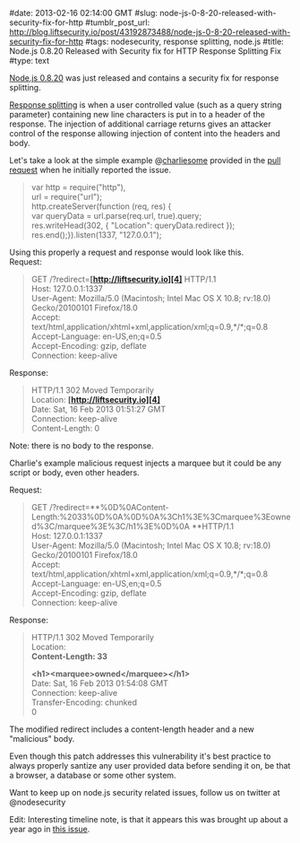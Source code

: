 #date: 2013-02-16 02:14:00 GMT
#slug: node-js-0-8-20-released-with-security-fix-for-http
#tumblr_post_url: http://blog.liftsecurity.io/post/43192873488/node-js-0-8-20-released-with-security-fix-for-http
#tags: nodesecurity, response splitting, node.js
#title: Node.js 0.8.20 Released with Security fix for HTTP Response Splitting Fix
#type: text

[Node.js 0.8.20][0] was just released and contains a security fix for response splitting.

[Response splitting][1] is when a user controlled value (such as a query string parameter) containing new line characters is put in to a header of the response. The injection of additional carriage returns gives an attacker control of the response allowing injection of content into the headers and body.

Let's take a look at the simple example @[charliesome][2] provided in the [pull request][3] when he initially reported the issue.

> var http = require("http"),      
> url  = require("url");  
> http.createServer(function (req, res) {  
> var queryData = url.parse(req.url, true).query;  
> res.writeHead(302, { "Location": queryData.redirect });  
> res.end();}).listen(1337, "127.0.0.1");
> 

Using this properly a request and response would look like this.  
Request:

> GET /?redirect=**[http://liftsecurity.io][4]** HTTP/1.1  
> Host: 127.0.0.1:1337  
> User-Agent: Mozilla/5.0 (Macintosh; Intel Mac OS X 10.8; rv:18.0) Gecko/20100101 Firefox/18.0  
> Accept: text/html,application/xhtml+xml,application/xml;q=0.9,\*/\*;q=0.8  
> Accept-Language: en-US,en;q=0.5  
> Accept-Encoding: gzip, deflate  
> Connection: keep-alive
> 

Response:

> HTTP/1.1 302 Moved Temporarily  
> Location: **[http://liftsecurity.io][4]**  
> Date: Sat, 16 Feb 2013 01:51:27 GMT  
> Connection: keep-alive  
> Content-Length: 0
> 

Note: there is no body to the response.

Charlie's example malicious request injects a marquee but it could be any script or body, even other headers.

Request:

> GET /?redirect=**%0D%0AContent-Length:%2033%0D%0A%0D%0A%3Ch1%3E%3Cmarquee%3Eowned%3C/marquee%3E%3C/h1%3E%0D%0A **HTTP/1.1  
> Host: 127.0.0.1:1337  
> User-Agent: Mozilla/5.0 (Macintosh; Intel Mac OS X 10.8; rv:18.0) Gecko/20100101 Firefox/18.0  
> Accept: text/html,application/xhtml+xml,application/xml;q=0.9,\*/\*;q=0.8  
> Accept-Language: en-US,en;q=0.5  
> Accept-Encoding: gzip, deflate  
> Connection: keep-alive
> 

Response:

> HTTP/1.1 302 Moved Temporarily  
> Location:  
> **Content-Length: 33**  
>   
> **<h1\><marquee\>owned</marquee\></h1\>**  
> Date: Sat, 16 Feb 2013 01:54:08 GMT  
> Connection: keep-alive  
> Transfer-Encoding: chunked  
> 0
> 

The modified redirect includes a content-length header and a new "malicious" body.

Even though this patch addresses this vulnerability it's best practice to always properly santize any user provided data before sending it on, be that a browser, a database or some other system.

Want to keep up on node.js security related issues, follow us on twitter at @nodesecurity

  
Edit: Interesting timeline note, is that it appears this was brought up about a year ago in [this issue][5].

[0]: http://blog.nodejs.org/2013/02/15/node-v0-8-20-stable/
[1]: http://cwe.mitre.org/data/definitions/113.html
[2]: http://twitter.com/charliesome
[3]: https://github.com/joyent/node/pull/4290
[4]: http://liftsecurity.io
[5]: https://github.com/joyent/node/issues/2602